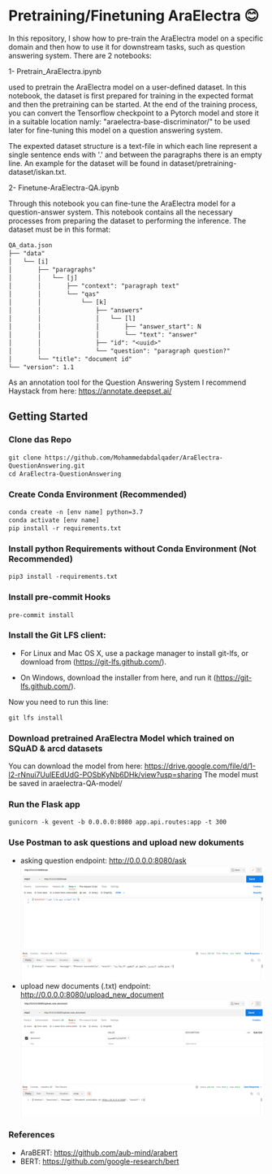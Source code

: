 [//]: # (Image References)

[postman-ask]: postman/postman-ask.png "ask"
[postman-upload]: postman/postman-upload.png "upload"


# Pretraining/Finetuning AraElectra :blush:

In this repository, I show how to pre-train the AraElectra model on a specific domain and then how to use it for downstream tasks, such as question answering system. There are 2 notebooks:

1- Pretrain_AraElectra.ipynb

used to pretrain the AraElectra model on a user-defined dataset. In this notebook, the dataset is first prepared for training in the expected format and then the pretraining can be started. At the end of the training process, you can convert the Tensorflow checkpoint to a Pytorch model and store it in a suitable
location namly: "araelectra-base-discriminator/" to be used later for fine-tuning this model on a question answering system. 

The expexted dataset structure is a text-file in which each line represent a single sentence ends with '.' and between the paragraphs there is an empty line. An example for the dataset will be found in dataset/pretraining-dataset/iskan.txt.

2- Finetune-AraElectra-QA.ipynb

Through this notebook you can fine-tune the AraElectra model for a question-answer system. This notebook contains all the necessary processes from preparing the dataset to performing the inference. The dataset must be in this format:

```
QA_data.json
├── "data"
│   └── [i]
│       ├── "paragraphs"
│       │   └── [j]
│       │       ├── "context": "paragraph text"
│       │       └── "qas"
│       │           └── [k]
│       │               ├── "answers"
│       │               │   └── [l]
│       │               │       ├── "answer_start": N
│       │               │       └── "text": "answer"
│       │               ├── "id": "<uuid>"
│       │               └── "question": "paragraph question?"
│       └── "title": "document id"
└── "version": 1.1

```

As an annotation tool for the Question Answering System I recommend Haystack from here: https://annotate.deepset.ai/

## Getting Started

### Clone das Repo

	git clone https://github.com/Mohammedabdalqader/AraElectra-QuestionAnswering.git
	cd AraElectra-QuestionAnswering


### Create Conda Environment (Recommended)
    conda create -n [env name] python=3.7
    conda activate [env name]
    pip install -r requirements.txt

### Install python Requirements without Conda Environment (Not Recommended)

	pip3 install -requirements.txt
    

### Install pre-commit Hooks

    pre-commit install



### Install the Git LFS client:

- For Linux and Mac OS X, use a package manager to install git-lfs, or download from (https://git-lfs.github.com/). 

- On Windows, download the installer from here, and run it (https://git-lfs.github.com/).

Now you need to run this line:

    git lfs install

### Download pretrained AraElectra Model which trained on SQuAD & arcd datasets

You can download the model from here: https://drive.google.com/file/d/1-l2-rNnui7UulEEdUdG-POSbKyNb6DHk/view?usp=sharing
The model must be saved in araelectra-QA-model/

### Run the Flask app

    gunicorn -k gevent -b 0.0.0.0:8080 app.api.routes:app -t 300

### Use Postman to ask questions and upload new dokuments

- asking question endpoint: http://0.0.0.0:8080/ask
  ![ask][postman-ask]
- upload new documents (.txt) endpoint: http://0.0.0.0:8080/upload_new_document
  ![upload][postman-upload]


### References

 - AraBERT: https://github.com/aub-mind/arabert                                                                 
 - BERT: https://github.com/google-research/bert


